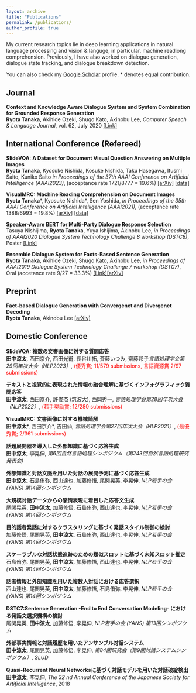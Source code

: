 ```yaml
---
layout: archive
title: "Publications"
permalink: /publications/
author_profile: true
---
```


My current research topics lie in deep learning applications in natural language processing and vision & languge, in particular, machine readiong comprehension. Previously, I have also worked on dialogue generation, dialogue state tracking, and dialogue breakdown detection. 

You can also check my [Google Scholar](https://scholar.google.com/citations?user=WPMcd_sAAAAJ&hl=en) profile. * denotes equal contribution.

## Journal
<b>Context and Knowledge Aware Dialogue System and System Combination for Grounded Response Generation</b> <br>
<b>Ryota Tanaka</b>, Akihide Ozeki, Shugo Kato, Akinobu Lee, <i>Computer Speech & Language Journal</i>, vol. 62, July 2020 [[Link]](http://www.sciencedirect.com/science/article/pii/S0885230820300036)

## International Conference (Refereed)  
<b>SlideVQA: A Dataset for Document Visual Question Answering on Multiple Images</b><br>
<b>Ryota Tanaka</b>, Kyosuke Nishida, Kosuke Nishida, Taku Hasegawa, Itusmi Saito, Kuniko Saito <i> in Proceedings of the 37th AAAI Conference on Artificial Intelligence (AAAI2023)</i>, (acceptance rate 1721/8777 = 19.6%) [[arXiv]](https://arxiv.org/abs/2301.04883) [[data]](https://github.com/nttmdlab-nlp/SlideVQA)

<b>VisualMRC: Machine Reading Comprehension on Document Images</b><br>
<b>Ryota Tanaka</b>\*, Kyosuke Nishida\*, Sen Yoshida, <i> in Proceedings of the 35th AAAI Conference on Artificial Intelligence (AAAI2021)</i>, (acceptance rate 1388/6993 = 19.8%) [[arXiv]](https://arxiv.org/abs/2101.11272) [[data]](https://github.com/nttmdlab-nlp/VisualMRC)

<b>Speaker-Aware BERT for Multi-Party Dialogue Response Selection</b><br>
Tasuya Nishijima, <b>Ryota Tanaka</b>, Yuya Ishijima, Akinobu Lee, <i>in Proceedings of AAAI2020 Dialogue System Technology Challenge 8 workshop (DSTC8)</i>, Poster [[Link]](https://sites.google.com/dstc.community/dstc8/aaai-20-workshop)

<b>Ensemble Dialogue System for Facts-Based Sentence Generation</b><br>
<b>Ryota Tanaka</b>, Akihide Ozeki, Shugo Kato, Akinobu Lee, <i>in Proceedings of AAAI2019 Dialogue System Technology Challenge 7 workshop (DSTC7)</i>, Oral (accetance rate 9/27 = 33.3%) 
[[Link]](http://workshop.colips.org/dstc7/workshop.html)[[arXiv]](https://arxiv.org/pdf/1902.01529.pdf)

## Preprint
<b>Fact-based Dialogue Generation with Convergenet and Divergenet Decoding</b><br>
<b>Ryota Tanaka</b>, Akinobu Lee [[arXiv]](https://arxiv.org/abs/2005.03174)

## Domestic Conference
<b>SlideVQA: 複数の文書画像に対する質問応答</b><br>
<b>田中涼太</b>, 西田京介, 西田光甫, 長谷川拓, 斉藤いつみ, 齋藤邦子<i>言語処理学会第29回年次大会（NLP2023）</i>, <span style="color: red; ">(優秀賞; 11/579 submissions, 言語資源賞 2/97 submissions)</span>

<b>テキストと視覚的に表現された情報の融合理解に基づくインフォグラフィック質問応答</b><br>
<b>田中涼太</b>, 西田京介, 許俊杰 (筑波大), 西岡秀一, <i>言語処理学会第28回年次大会（NLP2022）</i>, <span style="color: red; ">(若手奨励賞; 12/280 submissions)</span>

<b>VisualMRC: 文書画像に対する機械読解</b><br>
<b>田中涼太</b>\*, 西田京介\*, 吉田仙, <i>言語処理学会第27回年次大会（NLP2021）</i>, <span style="color: red; ">(最優秀賞; 2/361 submissions)</span>

<b>話題展開器を導入した外部知識に基づく応答生成</b><br>
<b>田中涼太</b>, 李晃伸, <i>第6回自然言語処理シンポジウム（第243回自然言語処理研究発表会)</i>

<b>外部知識と対話文脈を用いた対話の展開予測に基づく応答生成</b><br>
<b>田中涼太</b>, 石島侑弥, 西山達也, 加藤修悟, 尾関晃英, 李晃伸, <i>NLP若手の会 (YANS) 第14回シンポジウム</i>

<b>大規模対話データからの感情表現に着目した応答文生成</b><br>
尾関晃英, <b>田中涼太</b>, 加藤修悟, 石島侑弥, 西山達也, 李晃伸, <i>NLP若手の会 (YANS) 第14回シンポジウム</i>

<b>目的話者発話に対するクラスタリングに基づく発話スタイル制御の検討</b><br>
加藤修悟, 尾関晃英, <b>田中涼太</b>, 石島侑弥, 西山達也, 李晃伸, <i>NLP若手の会 (YANS) 第14回シンポジウム</i>

<b>スケーラブルな対話状態追跡のための類似スロットに基づく未知スロット推定</b><br>
石島侑弥, 尾関晃英, <b>田中涼太</b>, 加藤修悟, 西山達也, 李晃伸, <i>NLP若手の会 (YANS) 第14回シンポジウム</i>

<b>話者情報と外部知識を用いた複数人対話における応答選択</b><br>
西山達也, 尾関晃英, <b>田中涼太</b>, 加藤修悟, 石島侑弥, 李晃伸, <i>NLP若手の会 (YANS) 第14回シンポジウム</i>

<b>DSTC7:Sentence Generation -End to End Conversation Modeling- における発話文選択機構の検討</b><br>
尾関晃英, <b>田中涼太</b>, 加藤修悟, 李晃伸, <i>NLP若手の会 (YANS) 第13回シンポジウム</i>

<b>外部事実情報と対話履歴を用いたアンサンブル対話システム</b><br>
<b>田中涼太</b>, 尾関晃英, 加藤修悟, 李晃伸, <i>第84回研究会（第9回対話システムシンポジウム）, SLUD</i>

<b>Quasi-Recurrent Neural Networksに基づく対話モデルを用いた対話破綻検出</b><br>
<b>田中涼太</b>, 李晃伸, <i>The 32 nd Annual Conference of the Japanese Society for Artificial Intelligence</i>, 2018
